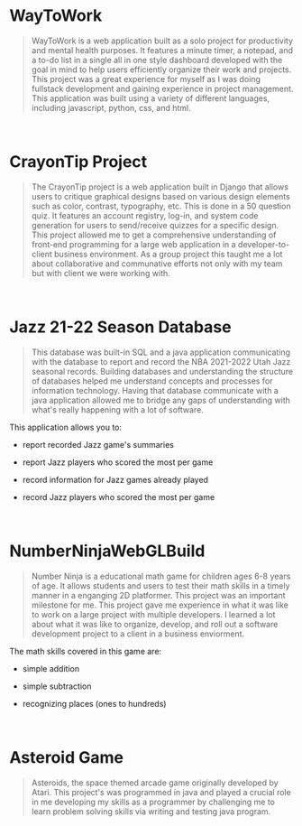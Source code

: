 # WayToWork
> WayToWork is a web application built as a solo project for productivity and mental health purposes. It features a minute timer, a notepad, and a to-do list in a single all in one style dashboard developed with the goal in mind to help users efficiently organize their work and projects. This project was a great experience for myself as I was doing fullstack development and gaining experience in project management. This application was built using a variety of different languages, including javascript, python, css, and html. 

<br>

# CrayonTip Project
 > The CrayonTip project is a web application built in Django that allows users to critique graphical designs based on various design elements such as color, contrast, typography, etc. This is done in a 50 question quiz. It features an account registry, log-in, and system code generation for users to send/receive quizzes for a specific design. This project allowed me to get a comprehensive understanding of front-end programming for a large web application in a developer-to-client business environment. As a group project this taught me a lot about collaborative and communative efforts not only with my team but with client we were working with.

<br>

# Jazz 21-22 Season Database 
> This database was built-in SQL and a java application communicating with the database to report and record the NBA 2021-2022 Utah Jazz seasonal records. Building databases and understanding the structure of databases helped me understand concepts and processes for information technology. Having that database communicate with a java application allowed me to bridge any gaps of understanding with what's really happening with a lot of software. 

This application allows you to:

- report recorded Jazz game's summaries

- report Jazz players who scored the most per game

- record information for Jazz games already played

- record Jazz players who scored the most per game


<br>

# NumberNinjaWebGLBuild
 >Number Ninja is a educational math game for children ages 6-8 years of age. It allows students and users to test their math skills in a timely manner in a enganging 2D platformer. This project was an important milestone for me. This project gave me experience in what it was like to work on a large project with multiple developers. I learned a lot about what it was like to organize, develop, and roll out a software development project to a client in a business enviorment. 

The math skills covered in this game are:

- simple addition

- simple subtraction

- recognizing places (ones to hundreds)

<br>

# Asteroid Game 
> Asteroids, the space themed arcade game originally developed by Atari. This project's was programmed in java and played a crucial role in me developing my skills as a programmer by challenging me to learn problem solving skills via writing and testing java program. 




